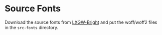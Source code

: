 # Source Fonts

Download the source fonts from [LXGW-Bright](https://github.com/lxgw/LXGW-Bright) and put the woff/woff2 files in the `src-fonts` directory.
